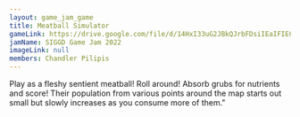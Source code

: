 ```yaml
---
layout: game_jam_game
title: Meatball Simulator
gameLink: https://drive.google.com/file/d/14HxI33uG2JBkQJrbFDsiIEaIFIECLJOG/view?usp=sharing
jamName: SIGGD Game Jam 2022
imageLink: null
members: Chandler Pilipis
---
```

<!--Put description here:-->
Play as a fleshy sentient meatball! Roll around! Absorb grubs for nutrients and score! Their population from various points around the map starts out small but slowly increases as you consume more of them."